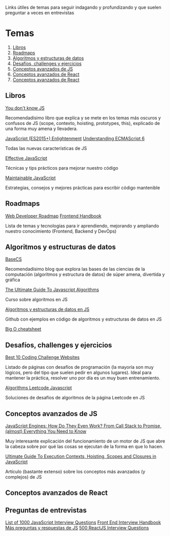 Links útiles de temas para seguir indagando y profundizando y que suelen preguntar a veces en entrevistas

# Temas
1. [Libros](#libros)
2. [Roadmaps](#roadmaps)
3. [Algoritmos y estructuras de datos](#algoritmos-y-estructuras-de-datos)
4. [Desafíos, challenges y ejercicios](#desafíos-challenges-y-ejercicios)
5. [Conceptos avanzados de JS](#conceptos-avanzados-de-JS)
6. [Conceptos avanzados de React](#conceptos-avanzados-de-react)
7. [Conceptos avanzados de React](#preguntas-de-entrevistas)

## Libros

[You don't know JS](https://github.com/getify/You-Dont-Know-JS)

Recomendadísimo libro que explica y se mete en los temas más oscuros y confusos de JS (scope, contexto, hoisting, prototypes, this), explicado de una forma muy amena y llevadera. 

[JavaScript (ES2015+) Enlightenment](https://frontendmasters.com/books/javascript-enlightenment/#7.4)
[Understanding ECMAScript 6](http://www.r-5.org/files/books/computers/languages/escss/fp/Nicholas_C_Zakas-Understanding_ECMAScript_6-EN.pdf)

Todas las nuevas características de JS

[Effective JavaScript](http://ptgmedia.pearsoncmg.com/images/9780321812186/samplepages/0321812182.pdf)

Técnicas y tips prácticos para mejorar nuestro código

[Maintainable JavaScript](http://www.r-5.org/files/books/computers/languages/escss/style/Nicholas_C_Zakas-Maintainable_JavaScript-EN.pdf)

Estrategias, consejos y mejores prácticas para escribir código mantenible


## Roadmaps

[Web Developer Roadmap](https://github.com/kamranahmedse/developer-roadmap)
[Frontend Handbook](https://frontendmasters.com/books/front-end-handbook/2019/#6.27)

Lista de temas y tecnologías para ir aprendiendo, mejorando y ampliando nuestro conocimiento (Frontend, Backend y DevOps)

## Algoritmos y estructuras de datos

[BaseCS](https://medium.com/basecs)

Recomendadísimo blog que explora las bases de las ciencias de la computación (algoritmos y estructura de datos) de súper amena, divertida y gráfica

[The Ultimate Guide To Javascript Algorithms](https://scotch.io/courses/the-ultimate-guide-to-javascript-algorithms)

Curso sobre algoritmos en JS

[Algoritmos y estructuras de datos en JS](https://github.com/trekhleb/javascript-algorithms)

Github con ejemplos en código de algoritmos y estructuras de datos en JS

[Big O cheatsheet](https://www.bigocheatsheet.com/)

## Desafíos, challenges y ejercicios

[Best 10 Coding Challenge Websites](https://medium.com/coderbyte/the-10-best-coding-challenge-websites-for-2018-12b57645b654)

Listado de páginas con desafíos de programación (la mayoría son muy lógicos, pero del tipo que suelen pedir en algunos lugares). Ideal para mantener la práctica, resolver uno por día es un muy buen entrenamiento.

[Algorithms Leetcode Javascript](https://github.com/ignacio-chiazzo/Algorithms-Leetcode-Javascript)

Soluciones de desafíos de algoritmos de la página Leetcode en JS

## Conceptos avanzados de JS

[JavaScript Engines: How Do They Even Work? From Call Stack to Promise, (almost) Everything You Need to Know](https://www.valentinog.com/blog/engines/?utm_source=mybridge&utm_medium=blog&utm_campaign=read_more)

Muy interesante explicación del funcionamiento de un motor de JS que abre la cabeza sobre por qué las cosas se ejecutan de la forma en que lo hacen.

[Ultimate Guide To Execution Contexts, Hoisting, Scopes and Closures in JavaScript](https://tylermcginnis.com/ultimate-guide-to-execution-contexts-hoisting-scopes-and-closures-in-javascript/)

Artículo (bastante extenso) sobre los conceptos más avanzados (y complejos) de JS

## Conceptos avanzados de React


## Preguntas de entrevistas

[List of 1000 JavaScript Interview Questions](https://github.com/sudheerj/javascript-interview-questions)
[Front End Interview Handbook](https://github.com/yangshun/front-end-interview-handbook/blob/master/questions/javascript-questions.md)
[Más preguntas y respuestas de JS](https://github.com/lydiahallie/javascript-questions/blob/master/es-ES/README-ES.md)
[500 ReactJS Interview Questions](https://github.com/sudheerj/reactjs-interview-questions)



